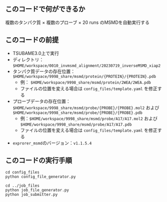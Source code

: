 ## このコードで何ができるか
複数のタンパク質 × 複数のプローブ × 20 runs のMSMDを自動実行する

## このコードの前提

- TSUBAME3.0上で実行
- ディレクトリ：`$HOME/workspace/0010_invmsmd_alignment/20230719_inverseMSMD_xiap2`
- タンパク質データの存在位置： `$HOME/workspace/9998_share/msmd/protein/{PROTEIN}/{PROTEIN}.pdb`
  - 例： `$HOME/workspace/9998_share/msmd/protein/2WEA/2WEA.pdb`
  - ファイルの位置を変える場合は `config_files/template.yaml` を修正する
- プローブデータの存在位置：`$HOME/workspace/9998_share/msmd/probe/{PROBE}/{PROBE}.mol2` および `$HOME/workspace/9998_share/msmd/probe/{PROBE}/{PROBE}.pdb`
  - 例：`$HOME/workspace/9998_share/msmd/probe/A17/A17.mol2` および `$HOME/workspace/9998_share/msmd/probe/A17/A17.pdb`
  - ファイルの位置を変える場合は `config_files/template.yaml` を修正する
- `exprorer_msmd`のバージョン：`v1.1.5.4`

 
## このコードの実行手順

```
cd config_files
python config_file_generator.py

cd ../job_files
python job_file_generator.py
python job_submitter.py
```
